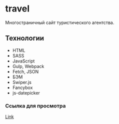 # travel
Многостраничный сайт туристического агентства.

## Технологии
- HTML
- SASS
- JavaScript
- Gulp, Webpack
- Fetch, JSON
- БЭМ
- Swiper.js
- Fancybox
- js-datepicker

### Ссылка для просмотра
[Link](https://cv-lana.github.io/travel/app/)

